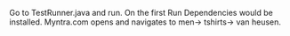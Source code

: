 Go to TestRunner.java and run. 
On the first Run Dependencies would be installed.
Myntra.com opens and navigates to men-> tshirts-> van heusen.
